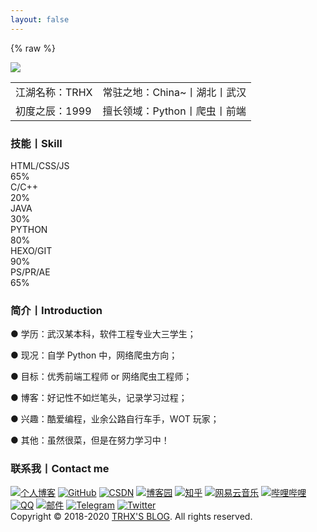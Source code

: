 ```yaml
---
layout: false
---
```

{% raw %}
<!DOCTYPE HTML>
<html lang="zh-CN">

<head>
	<meta charset="utf-8">
	<meta name="viewport" content="width=device-width, initial-scale=1.0, maximum-scale=1.0, user-scalable=0">
	<title>TRHX'S BLOG | ABOUT</title>
	<meta name="keywords" content="TRHX,关于">
	<meta name="description" content="关于TRHX">
	<meta name="author" content="TRHX,admin@itrhx.com">
	<link rel="shortcut icon" href="https://cdn.jsdelivr.net/gh/TRHX/CDN-for-itrhx.com@3.0.4/images/favicon.ico"
		type="image/x-icon">
	<script src="https://cdn.jsdelivr.net/gh/TRHX/CDN-for-itrhx.com@3.0.4/about/sakura.js"></script>
	<link rel="stylesheet" href="https://cdn.jsdelivr.net/gh/TRHX/CDN-for-itrhx.com@3.0.4/about/about.css">
	<link href="https://cdn.bootcss.com/font-awesome/5.10.0-12/css/all.css" rel="stylesheet">
</head>
<body ondragstart="window.event.returnValue=false" oncontextmenu="window.event.returnValue=false"
	onselectstart="event.returnValue=false">
	<script>
		document.onkeydown = function () {
			if (window.event && window.event.keyCode == 123) {
				event.keyCode = 0;
				event.returnValue = false;
				return false;
			}
		};
	</script>
	<audio autoplay loop>
		<source src="https://cdn.jsdelivr.net/gh/TRHX/CDN-for-itrhx.com@3.0.4/music/sillyboy.mp3" type="audio/mpeg">
		您的浏览器不支持audio标签，无法播放音乐！
	</audio>
	<div class="mdui-container">
		<div class="showarea-1">
			<a href="https://www.itrhx.com/" target="_blank">
				<img id="mainicon" src='https://cdn.jsdelivr.net/gh/TRHX/CDN-for-itrhx.com@3.0.4/images/trhx2.png'></img>
			</a>
			<table>
				<tr>
					<td><i class="fa fa-user-tie fa-fw"></i> 江湖名称：TRHX</td>
					<td><i class="fa fa-map-marker-alt fa-fw"></i> 常驻之地：China~丨湖北丨武汉</td>
				</tr>
				<tr>
					<td><i class="fa fa-birthday-cake fa-fw"></i> 初度之辰：1999</td>
					<td><i class="fas fa-code"></i> 擅长领域：Python丨爬虫丨前端</td>
				</tr>
			</table>
		</div>
	</div>
	<div class="mdui-container">
		<div class="showarea-2">
			<h3>技能丨Skill</h3>
			<div>
				<section class="skill">
					<div class="item">
						<div class="describe">
							HTML/CSS/JS
						</div>
						<div class="progress">
							<span class="green" style="width: 65%;"><span>65%</span></span>
						</div>
					</div>
					<div class="item">
						<div class="describe">
							C/C++
						</div>
						<div class="progress">
							<span class="orange" style="width: 20%;"><span>20%</span></span>
						</div>
					</div>
					<div class="item">
						<div class="describe">
							JAVA
						</div>
						<div class="progress">
							<span class="red" style="width: 30%;"><span>30%</span></span>
						</div>
					</div>
					<div class="item">
						<div class="describe">
							PYTHON
						</div>
						<div class="progress">
							<span class="blue" style="width: 80%;"><span>80%</span></span>
						</div>
					</div>
					<div class="item">
						<div class="describe">
							HEXO/GIT
						</div>
						<div class="progress">
							<span class="darkblue" style="width: 90%;"><span>90%</span></span>
						</div>
					</div>
					<div class="item">
						<div class="describe">
							PS/PR/AE
						</div>
						<div class="progress">
							<span class="orange" style="width: 65%;"><span>65%</span></span>
						</div>
					</div>
				</section>
			</div>
		</div>
		<div class="showarea-3">
			<h3>简介丨Introduction</h3>
			<p>● 学历：武汉某本科，软件工程专业大三学生；</p>
			<p>● 现况：自学 Python 中，网络爬虫方向；</p>
			<p>● 目标：优秀前端工程师 or 网络爬虫工程师；</p>
			<p>● 博客：好记性不如烂笔头，记录学习过程；</p>
			<p>● 兴趣：酷爱编程，业余公路自行车手，WOT 玩家；</p>
			<p>● 其他：虽然很菜，但是在努力学习中！</p>
		</div>
	</div>
	<div class="mdui-container">
		<div class="showarea-4">
			<h3>联系我丨Contact me</h3>
			<a href="https://www.itrhx.com/" target="_blank"><img src="https://cdn.jsdelivr.net/gh/TRHX/CDN-for-itrhx.com@3.0.4/about/icon/hexo.png" class="icon" title="个人博客"></a>
			<a href="https://github.com/TRHX" target="_blank"><img src="https://cdn.jsdelivr.net/gh/TRHX/CDN-for-itrhx.com@3.0.4/about/icon/github.png" class="icon"
					title="GitHub"></a>
			<a href="https://itrhx.blog.csdn.net/" target="_blank"><img src="https://cdn.jsdelivr.net/gh/TRHX/CDN-for-itrhx.com@3.0.4/about/icon/csdn.png" class="icon"
					title="CSDN"></a>
			<a href="https://www.cnblogs.com/TRHX/" target="_blank"><img src="https://cdn.jsdelivr.net/gh/TRHX/CDN-for-itrhx.com@3.0.4/about/icon/cnblogs.png" class="icon" title="博客园"></a>
			<a href="https://www.zhihu.com/people/itrhx" target="_blank"><img src="https://cdn.jsdelivr.net/gh/TRHX/CDN-for-itrhx.com@3.0.4/about/icon/zhihu.png"
					class="icon" title="知乎"></a>
			<a href="https://music.163.com/#/user/home?id=1379654769" target="_blank"><img src="https://cdn.jsdelivr.net/gh/TRHX/CDN-for-itrhx.com@3.0.4/about/icon/netease.png"
					class="icon" title="网易云音乐"></a>
			<a href="https://space.bilibili.com/314463806" target="_blank"><img src="https://cdn.jsdelivr.net/gh/TRHX/CDN-for-itrhx.com@3.0.4/about/icon/bilibili.png" class="icon"
					title="哔哩哔哩"></a>
			<a href="http://wpa.qq.com/msgrd?v=3&uin=2273902448&site=qq&menu=yes" target="_blank"><img
					src="https://cdn.jsdelivr.net/gh/TRHX/CDN-for-itrhx.com@3.0.4/about/icon/qq.png" class="icon" title="QQ"></a>
			<a href="mailto:admin@itrhx.com" target="_blank"><img src="https://cdn.jsdelivr.net/gh/TRHX/CDN-for-itrhx.com@3.0.4/about/icon/mail.png" class="icon" title="邮件"></a>
			<a href="https://t.me/TRHX" target="_blank"><img src="https://cdn.jsdelivr.net/gh/TRHX/CDN-for-itrhx.com@3.0.4/about/icon/telegram.png" class="icon"
					title="Telegram"></a>
			<a href="https://twitter.com/TRHX6" target="_blank"><img src="https://cdn.jsdelivr.net/gh/TRHX/CDN-for-itrhx.com@3.0.4/about/icon/twitter.png" class="icon"
					title="Twitter"></a>
			<!--<a href="https://www.facebook.com/profile.php?id=100039716302318" target="_blank"><img
					src="https://cdn.jsdelivr.net/gh/TRHX/CDN-for-itrhx.com@3.0.4/about/icon/facebook.png" class="icon" title="Facebook"></a>-->
		</div>
	</div>
	<footer id="footer">
		Copyright © 2018-2020 <a href="https://www.itrhx.com/" target="_blank">TRHX'S BLOG</a>. All rights reserved.
	</footer>
	<canvas id="sakura"></canvas>
	<script>
		if ('addEventListener' in window) {
			window.addEventListener('load', function () { document.body.className = document.body.className.replace(/\bis-loading\b/, ''); });
			document.body.className += (navigator.userAgent.match(/(MSIE|rv:11\.0)/) ? ' is-ie' : '');
		}
	</script>
	<script id="sakura_point_vsh" type="x-shader/x_vertex">
		uniform mat4 uProjection;
		uniform mat4 uModelview;
		uniform vec3 uResolution;
		uniform vec3 uOffset;
		uniform vec3 uDOF;  //x:focus distance, y:focus radius, z:max radius
		uniform vec3 uFade; //x:start distance, y:half distance, z:near fade start

		attribute vec3 aPosition;
		attribute vec3 aEuler;
		attribute vec2 aMisc; //x:size, y:fade

		varying vec3 pposition;
		varying float psize;
		varying float palpha;
		varying float pdist;

		//varying mat3 rotMat;
		varying vec3 normX;
		varying vec3 normY;
		varying vec3 normZ;
		varying vec3 normal;

		varying float diffuse;
		varying float specular;
		varying float rstop;
		varying float distancefade;

		void main(void) {
		// Projection is based on vertical angle
		vec4 pos = uModelview * vec4(aPosition + uOffset, 1.0);
		gl_Position = uProjection * pos;
		gl_PointSize = aMisc.x * uProjection[1][1] / -pos.z * uResolution.y * 0.5;

		pposition = pos.xyz;
		psize = aMisc.x;
		pdist = length(pos.xyz);
		palpha = smoothstep(0.0, 1.0, (pdist - 0.1) / uFade.z);

		vec3 elrsn = sin(aEuler);
		vec3 elrcs = cos(aEuler);
		mat3 rotx = mat3(
		1.0, 0.0, 0.0,
		0.0, elrcs.x, elrsn.x,
		0.0, -elrsn.x, elrcs.x
		);
		mat3 roty = mat3(
		elrcs.y, 0.0, -elrsn.y,
		0.0, 1.0, 0.0,
		elrsn.y, 0.0, elrcs.y
		);
		mat3 rotz = mat3(
		elrcs.z, elrsn.z, 0.0, 
		-elrsn.z, elrcs.z, 0.0,
		0.0, 0.0, 1.0
		);
		mat3 rotmat = rotx * roty * rotz;
		normal = rotmat[2];

		mat3 trrotm = mat3(
		rotmat[0][0], rotmat[1][0], rotmat[2][0],
		rotmat[0][1], rotmat[1][1], rotmat[2][1],
		rotmat[0][2], rotmat[1][2], rotmat[2][2]
		);
		normX = trrotm[0];
		normY = trrotm[1];
		normZ = trrotm[2];

		const vec3 lit = vec3(0.6917144638660746, 0.6917144638660746, -0.20751433915982237);

		float tmpdfs = dot(lit, normal);
		if(tmpdfs < 0.0) {
		normal = -normal;
		tmpdfs = dot(lit, normal);
		}
		diffuse = 0.4 + tmpdfs;

		vec3 eyev = normalize(-pos.xyz);
		if(dot(eyev, normal) > 0.0) {
		vec3 hv = normalize(eyev + lit);
		specular = pow(max(dot(hv, normal), 0.0), 20.0);
		}
		else {
		specular = 0.0;
		}

		rstop = clamp((abs(pdist - uDOF.x) - uDOF.y) / uDOF.z, 0.0, 1.0);
		rstop = pow(rstop, 0.5);
		//-0.69315 = ln(0.5)
		distancefade = min(1.0, exp((uFade.x - pdist) * 0.69315 / uFade.y));
		}
	</script>
	<script id="sakura_point_fsh" type="x-shader/x_fragment">
		#ifdef GL_ES
		//precision mediump float;
		precision highp float;
		#endif

		uniform vec3 uDOF;  //x:focus distance, y:focus radius, z:max radius
		uniform vec3 uFade; //x:start distance, y:half distance, z:near fade start

		const vec3 fadeCol = vec3(0.08, 0.03, 0.06);

		varying vec3 pposition;
		varying float psize;
		varying float palpha;
		varying float pdist;

		//varying mat3 rotMat;
		varying vec3 normX;
		varying vec3 normY;
		varying vec3 normZ;
		varying vec3 normal;

		varying float diffuse;
		varying float specular;
		varying float rstop;
		varying float distancefade;

		float ellipse(vec2 p, vec2 o, vec2 r) {
		vec2 lp = (p - o) / r;
		return length(lp) - 1.0;
		}

		void main(void) {
		vec3 p = vec3(gl_PointCoord - vec2(0.5, 0.5), 0.0) * 2.0;
		vec3 d = vec3(0.0, 0.0, -1.0);
		float nd = normZ.z; //dot(-normZ, d);
		if(abs(nd) < 0.0001) discard;

		float np = dot(normZ, p);
		vec3 tp = p + d * np / nd;
		vec2 coord = vec2(dot(normX, tp), dot(normY, tp));

		//angle = 15 degree
		const float flwrsn = 0.258819045102521;
		const float flwrcs = 0.965925826289068;
		mat2 flwrm = mat2(flwrcs, -flwrsn, flwrsn, flwrcs);
		vec2 flwrp = vec2(abs(coord.x), coord.y) * flwrm;

		float r;
		if(flwrp.x < 0.0) {
		r = ellipse(flwrp, vec2(0.065, 0.024) * 0.5, vec2(0.36, 0.96) * 0.5);
		}
		else {
		r = ellipse(flwrp, vec2(0.065, 0.024) * 0.5, vec2(0.58, 0.96) * 0.5);
		}

		if(r > rstop) discard;

		vec3 col = mix(vec3(1.0, 0.8, 0.75), vec3(1.0, 0.9, 0.87), r);
		float grady = mix(0.0, 1.0, pow(coord.y * 0.5 + 0.5, 0.35));
		col *= vec3(1.0, grady, grady);
		col *= mix(0.8, 1.0, pow(abs(coord.x), 0.3));
		col = col * diffuse + specular;

		col = mix(fadeCol, col, distancefade);

		float alpha = (rstop > 0.001)? (0.5 - r / (rstop * 2.0)) : 1.0;
		alpha = smoothstep(0.0, 1.0, alpha) * palpha;

		gl_FragColor = vec4(col * 0.5, alpha);
		}
	</script>
	<!-- effects -->
	<script id="fx_common_vsh" type="x-shader/x_vertex">
		uniform vec3 uResolution;
		attribute vec2 aPosition;

		varying vec2 texCoord;
		varying vec2 screenCoord;

		void main(void) {
		gl_Position = vec4(aPosition, 0.0, 1.0);
		texCoord = aPosition.xy * 0.5 + vec2(0.5, 0.5);
		screenCoord = aPosition.xy * vec2(uResolution.z, 1.0);
		}
	</script>
	<script id="bg_fsh" type="x-shader/x_fragment">
		#ifdef GL_ES
		//precision mediump float;
		precision highp float;
		#endif

		uniform vec2 uTimes;

		varying vec2 texCoord;
		varying vec2 screenCoord;

		void main(void) {
		vec3 col;
		float c;
		vec2 tmpv = texCoord * vec2(0.8, 1.0) - vec2(0.95, 1.0);
		c = exp(-pow(length(tmpv) * 1.8, 2.0));
		col = mix(vec3(0.02, 0.0, 0.03), vec3(0.96, 0.98, 1.0) * 1.5, c);
		gl_FragColor = vec4(col * 0.5, 1.0);
		}
	</script>
	<script id="fx_brightbuf_fsh" type="x-shader/x_fragment">
		#ifdef GL_ES
		//precision mediump float;
		precision highp float;
		#endif
		uniform sampler2D uSrc;
		uniform vec2 uDelta;

		varying vec2 texCoord;
		varying vec2 screenCoord;

		void main(void) {
		vec4 col = texture2D(uSrc, texCoord);
		gl_FragColor = vec4(col.rgb * 2.0 - vec3(0.5), 1.0);
		}
	</script>
	<script id="fx_dirblur_r4_fsh" type="x-shader/x_fragment">
		#ifdef GL_ES
		//precision mediump float;
		precision highp float;
		#endif
		uniform sampler2D uSrc;
		uniform vec2 uDelta;
		uniform vec4 uBlurDir; //dir(x, y), stride(z, w)

		varying vec2 texCoord;
		varying vec2 screenCoord;

		void main(void) {
		vec4 col = texture2D(uSrc, texCoord);
		col = col + texture2D(uSrc, texCoord + uBlurDir.xy * uDelta);
		col = col + texture2D(uSrc, texCoord - uBlurDir.xy * uDelta);
		col = col + texture2D(uSrc, texCoord + (uBlurDir.xy + uBlurDir.zw) * uDelta);
		col = col + texture2D(uSrc, texCoord - (uBlurDir.xy + uBlurDir.zw) * uDelta);
		gl_FragColor = col / 5.0;
		}
	</script>
	<!-- effect fragment shader template -->
	<script id="fx_common_fsh" type="x-shader/x_fragment">
		#ifdef GL_ES
		//precision mediump float;
		precision highp float;
		#endif
		uniform sampler2D uSrc;
		uniform vec2 uDelta;

		varying vec2 texCoord;
		varying vec2 screenCoord;

		void main(void) {
		gl_FragColor = texture2D(uSrc, texCoord);
		}
	</script>
	<!-- post processing -->
	<script id="pp_final_vsh" type="x-shader/x_vertex">
		uniform vec3 uResolution;
		attribute vec2 aPosition;
		varying vec2 texCoord;
		varying vec2 screenCoord;
		void main(void) {
		gl_Position = vec4(aPosition, 0.0, 1.0);
		texCoord = aPosition.xy * 0.5 + vec2(0.5, 0.5);
		screenCoord = aPosition.xy * vec2(uResolution.z, 1.0);
		}
	</script>
	<script id="pp_final_fsh" type="x-shader/x_fragment">
		#ifdef GL_ES
		//precision mediump float;
		precision highp float;
		#endif
		uniform sampler2D uSrc;
		uniform sampler2D uBloom;
		uniform vec2 uDelta;
		varying vec2 texCoord;
		varying vec2 screenCoord;
		void main(void) {
		vec4 srccol = texture2D(uSrc, texCoord) * 2.0;
		vec4 bloomcol = texture2D(uBloom, texCoord);
		vec4 col;
		col = srccol + bloomcol * (vec4(1.0) + srccol);
		col *= smoothstep(1.0, 0.0, pow(length((texCoord - vec2(0.5)) * 2.0), 1.2) * 0.5);
		col = pow(col, vec4(0.45454545454545)); //(1.0 / 2.2)

		gl_FragColor = vec4(col.rgb, 1.0);
		gl_FragColor.a = 1.0;
		}
	</script>
</body>

</html>
{% endraw %}